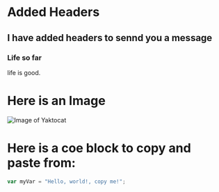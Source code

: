# Added Headers
## I have added headers to sennd you a message
### Life so far
life is good. 
# Here is an Image
![Image of Yaktocat](https://octodex.github.com/images/yaktocat.png)

# Here is a coe block to copy and paste from:
``` javascript
var myVar = "Hello, world!, copy me!";
```
